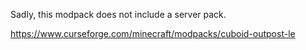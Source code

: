 Sadly, this modpack does not include a server pack.

https://www.curseforge.com/minecraft/modpacks/cuboid-outpost-le